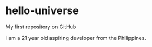 # hello-universe
My first repository on GitHub

I am a 21 year old aspiring developer from the Philippines.
